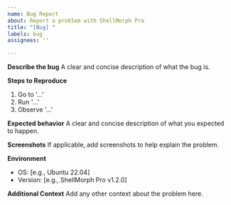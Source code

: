 ```yaml
---
name: Bug Report
about: Report a problem with ShellMorph Pro
title: "[Bug] "
labels: bug
assignees: ''

---
```


**Describe the bug**
A clear and concise description of what the bug is.

**Steps to Reproduce**
1. Go to '...'
2. Run '...'
3. Observe '...'

**Expected behavior**
A clear and concise description of what you expected to happen.

**Screenshots**
If applicable, add screenshots to help explain the problem.

**Environment**
- OS: [e.g., Ubuntu 22.04]
- Version: [e.g., ShellMorph Pro v1.2.0]

**Additional Context**
Add any other context about the problem here.
